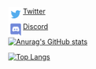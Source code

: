 <a     align="left" href="https://twitter.com/yemixzy">
  <img align="left" src="https://github.com/yemix/yemix/blob/main/TwitterLogo.png?raw=true" height="30px" width="30px"/>
  <p   align="left">Twitter</p>
</a>

<a     align="left" href="https://discord.com/users/699407455926485064">
  <img align="left" src="https://github.com/yemix/yemix/blob/main/DiscordLogo.png?raw=true" height="30px" width="30px"/>
  <p   align="left">Discord</p>
</a>

[![Anurag's GitHub stats](https://github-readme-stats.vercel.app/api?username=yemix&show_icons=true&theme=radical)](https://github.com/yemix)

[![Top Langs](https://github-readme-stats.vercel.app/api/top-langs/?username=yemix&layout=compact&theme=radical)](https://github.com/anuraghazra/github-readme-stats)
